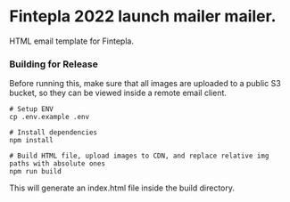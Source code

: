 # Fintepla 2022 launch mailer mailer.

HTML email template for Fintepla.

### Building for Release

Before running this, make sure that all images are uploaded to a public S3 bucket, so they can be viewed inside a remote email client.

```shell
# Setup ENV
cp .env.example .env

# Install dependencies
npm install

# Build HTML file, upload images to CDN, and replace relative img paths with absolute ones
npm run build
```

This will generate an index.html file inside the build directory.
